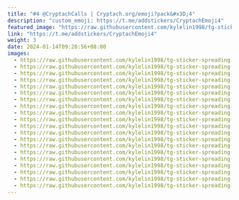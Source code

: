 ```yaml
---
title: "#4 @CryptachCalls | Cryptach.org/emoji?pack&#x3D;4"
description: "custom_emoji: https://t.me/addstickers/CryptachEmoji4"
featured_image: "https://raw.githubusercontent.com/kylelin1998/tg-sticker-spreading-worldwide-images/main/img/91aaf08d-470c-4215-bd7e-df21d50e2e85.jpg"
link: "https://t.me/addstickers/CryptachEmoji4"
weight: 3
date: 2024-01-14T09:20:56+08:00
images:
  - https://raw.githubusercontent.com/kylelin1998/tg-sticker-spreading-worldwide-images/main/img/91aaf08d-470c-4215-bd7e-df21d50e2e85.jpg
  - https://raw.githubusercontent.com/kylelin1998/tg-sticker-spreading-worldwide-images/main/img/2966febf-2d43-4145-8cda-1d293e17d9b0.jpg
  - https://raw.githubusercontent.com/kylelin1998/tg-sticker-spreading-worldwide-images/main/img/d6a33381-46bb-454d-804a-0fe867b907de.jpg
  - https://raw.githubusercontent.com/kylelin1998/tg-sticker-spreading-worldwide-images/main/img/e9e5d56c-8761-40c0-a7ea-e75e3f426731.jpg
  - https://raw.githubusercontent.com/kylelin1998/tg-sticker-spreading-worldwide-images/main/img/22dc4904-65db-4bee-8db6-838279777dcf.jpg
  - https://raw.githubusercontent.com/kylelin1998/tg-sticker-spreading-worldwide-images/main/img/a20ca955-96db-41cc-8df0-b549b42509f1.jpg
  - https://raw.githubusercontent.com/kylelin1998/tg-sticker-spreading-worldwide-images/main/img/d680a6ff-2915-453b-bf06-e4101635c3ac.jpg
  - https://raw.githubusercontent.com/kylelin1998/tg-sticker-spreading-worldwide-images/main/img/3fc6cbbd-a452-4b20-82cf-66034413bd87.jpg
  - https://raw.githubusercontent.com/kylelin1998/tg-sticker-spreading-worldwide-images/main/img/fe4f3cfa-638f-4363-8339-6fdd69fd4a91.jpg
  - https://raw.githubusercontent.com/kylelin1998/tg-sticker-spreading-worldwide-images/main/img/a7bf19aa-98ae-4e01-a22b-3aa91652c73e.jpg
  - https://raw.githubusercontent.com/kylelin1998/tg-sticker-spreading-worldwide-images/main/img/6402da87-67fc-4762-bab6-42397c420b0b.jpg
  - https://raw.githubusercontent.com/kylelin1998/tg-sticker-spreading-worldwide-images/main/img/dea12a0e-73ac-49c3-b75d-6a54bec1b47c.jpg
  - https://raw.githubusercontent.com/kylelin1998/tg-sticker-spreading-worldwide-images/main/img/75c9612a-fe7a-42fd-b93e-afdc0d063836.jpg
  - https://raw.githubusercontent.com/kylelin1998/tg-sticker-spreading-worldwide-images/main/img/c751e44b-a8b9-4710-9e89-b2e064fc3a13.jpg
  - https://raw.githubusercontent.com/kylelin1998/tg-sticker-spreading-worldwide-images/main/img/7e0ed534-e779-427f-b254-a90bd6d74c52.jpg
  - https://raw.githubusercontent.com/kylelin1998/tg-sticker-spreading-worldwide-images/main/img/537ebdad-d9d7-4927-9126-b480025f8a3d.jpg
  - https://raw.githubusercontent.com/kylelin1998/tg-sticker-spreading-worldwide-images/main/img/28bc063e-efdc-48a8-9d0d-fec9b181bd65.jpg
  - https://raw.githubusercontent.com/kylelin1998/tg-sticker-spreading-worldwide-images/main/img/19989d99-ff33-4b13-8bf3-1b6b698fa06f.jpg
  - https://raw.githubusercontent.com/kylelin1998/tg-sticker-spreading-worldwide-images/main/img/585b06a5-8da1-4940-8f77-4307281ded9a.jpg
  - https://raw.githubusercontent.com/kylelin1998/tg-sticker-spreading-worldwide-images/main/img/f29a3006-f9c1-4071-bb67-474b3609d962.jpg
---
```

